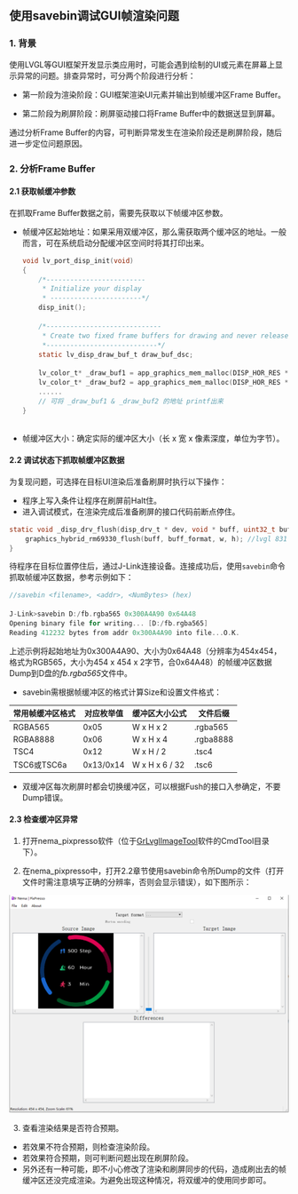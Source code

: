 ## 使用savebin调试GUI帧渲染问题



### 1. 背景

使用LVGL等GUI框架开发显示类应用时，可能会遇到绘制的UI或元素在屏幕上显示异常的问题。排查异常时，可分两个阶段进行分析：

- 第一阶段为渲染阶段：GUI框架渲染UI元素并输出到帧缓冲区Frame Buffer。

- 第二阶段为刷屏阶段：刷屏驱动接口将Frame Buffer中的数据送显到屏幕。

通过分析Frame Buffer的内容，可判断异常发生在渲染阶段还是刷屏阶段，随后进一步定位问题原因。



### 2. 分析Frame Buffer

#### 2.1 获取帧缓冲参数

在抓取Frame Buffer数据之前，需要先获取以下帧缓冲区参数。

- 帧缓冲区起始地址：如果采用双缓冲区，那么需获取两个缓冲区的地址。一般而言，可在系统启动分配缓冲区空间时将其打印出来。

  ```c
  void lv_port_disp_init(void)
  {
      /*-------------------------
       * Initialize your display
       * -----------------------*/
      disp_init();
  
      /*-----------------------------
       * Create two fixed frame buffers for drawing and never release it
       *----------------------------*/
      static lv_disp_draw_buf_t draw_buf_dsc;
  
      lv_color_t* _draw_buf1 = app_graphics_mem_malloc(DISP_HOR_RES * DISP_VER_RES * DISP_PIXEL_DEPTH);
      lv_color_t* _draw_buf2 = app_graphics_mem_malloc(DISP_HOR_RES * DISP_VER_RES * DISP_PIXEL_DEPTH);
      ......
      // 可将 _draw_buf1 & _draw_buf2 的地址 printf出来
  }
      
  ```

  

- 帧缓冲区大小：确定实际的缓冲区大小（长 x 宽 x 像素深度，单位为字节）。



#### 2.2 调试状态下抓取帧缓冲区数据

为复现问题，可选择在目标UI渲染后准备刷屏时执行以下操作：

- 程序上写入条件让程序在刷屏前Halt住。
- 进入调试模式，在渲染完成后准备刷屏的接口代码前断点停住。

```c
static void _disp_drv_flush(disp_drv_t * dev, void * buff, uint32_t buff_format, uint16_t w, uint16_t h) {
    graphics_hybrid_rm69330_flush(buff, buff_format, w, h); //lvgl 831 工程可在此增加断点暂停程序
}
```

待程序在目标位置停住后，通过J-Link连接设备。连接成功后，使用`savebin`命令抓取帧缓冲区数据，参考示例如下：

```c
//savebin <filename>, <addr>, <NumBytes> (hex)

J-Link>savebin D:/fb.rgba565 0x300A4A90 0x64A48
Opening binary file for writing... [D:/fb.rgba565]
Reading 412232 bytes from addr 0x300A4A90 into file...O.K.
```

上述示例将起始地址为0x300A4A90、大小为0x64A48（分辨率为454x454，格式为RGB565，大小为454 x 454 x 2字节，合0x64A48）的帧缓冲区数据Dump到D盘的*fb.rgba565*文件中。

- savebin需根据帧缓冲区的格式计算Size和设置文件格式：

| 常用帧缓冲区格式 | 对应枚举值 | 缓冲区大小公式 | 文件后缀  |
| ---------------- | ---------- | -------------- | --------- |
| RGBA565          | 0x05       | W x H x 2      | \.rgba565 |
| RGBA8888         | 0x06       | W x H x 4      | .rgba8888 |
| TSC4             | 0x12       | W x H / 2      | .tsc4     |
| TSC6或TSC6a      | 0x13/0x14  | W x H x 6 / 32 | .tsc6     |

- 双缓冲区每次刷屏时都会切换缓冲区，可以根据Fush的接口入参确定，不要Dump错误。



#### 2.3 检查缓冲区异常

1. 打开nema_pixpresso软件（位于[GrLvglImageTool](https://developers.goodix.com/zh/bbs/blog_detail/2996e8f9f352491eb0ccca468f28f2ce)软件的CmdTool目录下）。

2. 在nema_pixpresso中，打开2.2章节使用savebin命令所Dump的文件（打开文件时需注意填写正确的分辨率，否则会显示错误），如下图所示：

![1714467382351](../../_images/savebin_gui_nema.png)

3. 查看渲染结果是否符合预期。

- 若效果不符合预期，则检查渲染阶段。
- 若效果符合预期，则可判断问题出现在刷屏阶段。
- 另外还有一种可能，即不小心修改了渲染和刷屏同步的代码，造成刷出去的帧缓冲区还没完成渲染。为避免出现这种情况，将双缓冲的使用同步即可。















